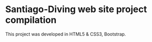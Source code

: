 # Santiago-Diving web site project compilation
This project was developed in HTML5 & CSS3, Bootstrap.
